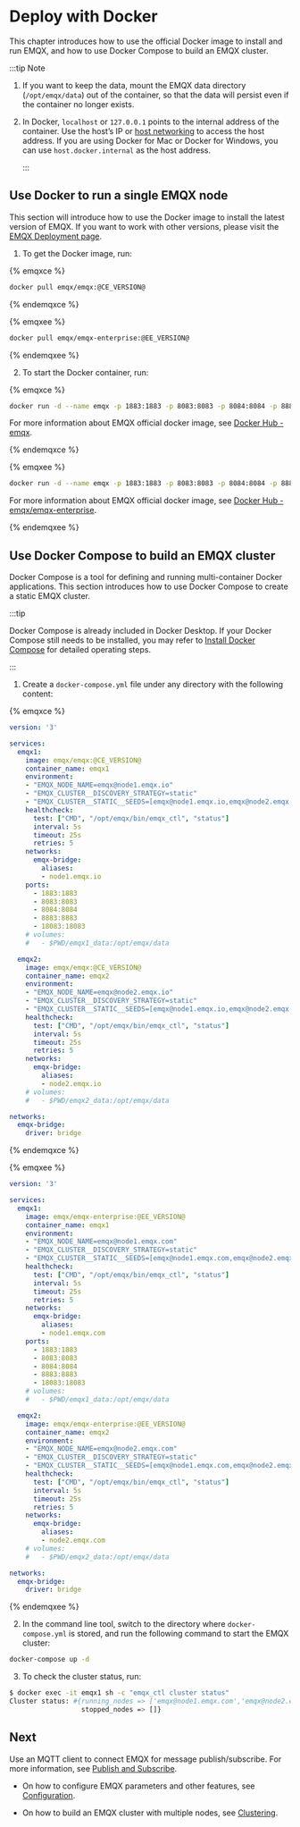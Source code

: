 # Deploy with Docker

This chapter introduces how to use the official Docker image to install and run EMQX, and how to use Docker Compose to build an EMQX cluster.

:::tip Note

1. If you want to keep the data, mount the EMQX data directory (`/opt/emqx/data`) out of the container, so that the data will persist even if the container no longer exists.

2. In Docker, `localhost` or `127.0.0.1`  points to the internal address of the container. Use the host’s IP or [host networking](https://docs.docker.com/network/host/) to access the host address. If you are using Docker for Mac or Docker for Windows, you can use `host.docker.internal` as the host address.

   :::

## Use Docker to run a single EMQX node

This section will introduce how to use the Docker image to install the latest version of EMQX. If you want to work with other versions,  please visit the [EMQX Deployment page](https://www.emqx.com/en/try?product=enterprise).

1. To get the Docker image, run: 

{% emqxce %}

```bash
docker pull emqx/emqx:@CE_VERSION@
```

{% endemqxce %}

{% emqxee %}

```bash
docker pull emqx/emqx-enterprise:@EE_VERSION@
```

{% endemqxee %}

2. To start the Docker container, run:

{% emqxce %}

```bash
docker run -d --name emqx -p 1883:1883 -p 8083:8083 -p 8084:8084 -p 8883:8883 -p 18083:18083  emqx:@CE_VERSION@
```

For more information about EMQX official docker image, see [Docker Hub - emqx](https://hub.docker.com/_/emqx). 

{% endemqxce %}

{% emqxee %}

```bash
docker run -d --name emqx -p 1883:1883 -p 8083:8083 -p 8084:8084 -p 8883:8883 -p 18083:18083  emqx/emqx-enterprise:@EE_VERSION@
```

For more information about EMQX official docker image, see [Docker Hub - emqx/emqx-enterprise](https://hub.docker.com/r/emqx/emqx-enterprise).

{% endemqxee %}

## Use Docker Compose to build an EMQX cluster

Docker Compose is a tool for defining and running multi-container Docker applications. This section introduces how to use Docker Compose to create a static EMQX cluster. 

:::tip

Docker Compose is already included in Docker Desktop. If your Docker Compose still needs to be installed, you may refer to [Install Docker Compose](https://docs.docker.com/compose/install/) for detailed operating steps.

:::

1. Create a  `docker-compose.yml` file under any directory with the following content:

{% emqxce %}

```yml
version: '3'

services:
  emqx1:
    image: emqx/emqx:@CE_VERSION@
    container_name: emqx1
    environment:
    - "EMQX_NODE_NAME=emqx@node1.emqx.io"
    - "EMQX_CLUSTER__DISCOVERY_STRATEGY=static"
    - "EMQX_CLUSTER__STATIC__SEEDS=[emqx@node1.emqx.io,emqx@node2.emqx.io]"
    healthcheck:
      test: ["CMD", "/opt/emqx/bin/emqx_ctl", "status"]
      interval: 5s
      timeout: 25s
      retries: 5
    networks:
      emqx-bridge:
        aliases:
        - node1.emqx.io
    ports:
      - 1883:1883
      - 8083:8083
      - 8084:8084
      - 8883:8883
      - 18083:18083 
    # volumes:
    #   - $PWD/emqx1_data:/opt/emqx/data

  emqx2:
    image: emqx/emqx:@CE_VERSION@
    container_name: emqx2
    environment:
    - "EMQX_NODE_NAME=emqx@node2.emqx.io"
    - "EMQX_CLUSTER__DISCOVERY_STRATEGY=static"
    - "EMQX_CLUSTER__STATIC__SEEDS=[emqx@node1.emqx.io,emqx@node2.emqx.io]"
    healthcheck:
      test: ["CMD", "/opt/emqx/bin/emqx_ctl", "status"]
      interval: 5s
      timeout: 25s
      retries: 5
    networks:
      emqx-bridge:
        aliases:
        - node2.emqx.io
    # volumes:
    #   - $PWD/emqx2_data:/opt/emqx/data

networks:
  emqx-bridge:
    driver: bridge
```

{% endemqxce %}

{% emqxee %}

```yml
version: '3'

services:
  emqx1:
    image: emqx/emqx-enterprise:@EE_VERSION@
    container_name: emqx1
    environment:
    - "EMQX_NODE_NAME=emqx@node1.emqx.com"
    - "EMQX_CLUSTER__DISCOVERY_STRATEGY=static"
    - "EMQX_CLUSTER__STATIC__SEEDS=[emqx@node1.emqx.com,emqx@node2.emqx.com]"
    healthcheck:
      test: ["CMD", "/opt/emqx/bin/emqx_ctl", "status"]
      interval: 5s
      timeout: 25s
      retries: 5
    networks:
      emqx-bridge:
        aliases:
        - node1.emqx.com
    ports:
      - 1883:1883
      - 8083:8083
      - 8084:8084
      - 8883:8883
      - 18083:18083
    # volumes:
    #   - $PWD/emqx1_data:/opt/emqx/data

  emqx2:
    image: emqx/emqx-enterprise:@EE_VERSION@
    container_name: emqx2
    environment:
    - "EMQX_NODE_NAME=emqx@node2.emqx.com"
    - "EMQX_CLUSTER__DISCOVERY_STRATEGY=static"
    - "EMQX_CLUSTER__STATIC__SEEDS=[emqx@node1.emqx.com,emqx@node2.emqx.com]"
    healthcheck:
      test: ["CMD", "/opt/emqx/bin/emqx_ctl", "status"]
      interval: 5s
      timeout: 25s
      retries: 5
    networks:
      emqx-bridge:
        aliases:
        - node2.emqx.com
    # volumes:
    #   - $PWD/emqx2_data:/opt/emqx/data

networks:
  emqx-bridge:
    driver: bridge
```

{% endemqxee %}

2. In the command line tool, switch to the directory where  `docker-compose.yml` is stored, and run the following command to start the EMQX cluster:

```bash
docker-compose up -d
```

3. To check the cluster status, run:

```bash
$ docker exec -it emqx1 sh -c "emqx_ctl cluster status"
Cluster status: #{running_nodes => ['emqx@node1.emqx.com','emqx@node2.emqx.com'],
                  stopped_nodes => []}
```

## Next

Use an MQTT client to connect EMQX for message publish/subscribe. For more information, see [Publish and Subscribe](../messaging/publish-and-subscribe.md). 

- On how to configure EMQX parameters and other features, see [Configuration](../configuration/configuration.md).

- On how to build an EMQX cluster with multiple nodes, see  [Clustering](./cluster/introduction.md).
